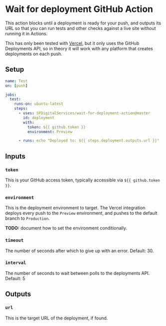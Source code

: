 # Wait for deployment GitHub Action

This action blocks until a deployment is ready for your push, and outputs its
URL so that you can run tests and other checks against a live site without
running it in Actions.

This has only been tested with [Vercel](https://vercel.com), but it only uses
the GitHub Deployments API, so in theory it will work with any platform that
creates deployments on each push.

## Setup

```yml
name: Test
on: [push]

jobs:
  test:
    runs-on: ubuntu-latest
    steps:
      - uses: SFDigitalServices/wait-for-deployment-action@master
        id: deployment
        with:
          token: ${{ github.token }}
          environment: Preview

      - runs: echo "Deployed to: ${{ steps.deployment.outputs.url }}"
```

## Inputs

### `token`
This is your GitHub access token, typically accessible via `${{ github.token }}`.

### `environment`
This is the deployment environment to target. The Vercel integration deploys
every push to the `Preview` environment, and pushes to the default branch to
`Production`.

**TODO:** document how to set the environment conditionally.

### `timeout`
The number of seconds after which to give up with an error. Default: 30.

### `interval`
The number of seconds to wait between polls to the deployments API. Default: 5

## Outputs

### `url`
This is the target URL of the deployment, if found.
